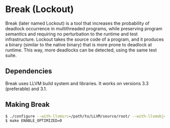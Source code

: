Break (Lockout)
=====
Break (later named Lockout) is a tool that increases the probability of deadlock occurrence in multithreaded programs, while preserving program semantics and requiring no perturbation to the runtime and test infrastructure. Lockout takes the source code of a program, and it produces a binary (similar to the native binary) that is more prone to deadlock at runtime. This way, more deadlocks can be detected, using the same test suite.


Dependencies
------------

Break uses LLVM build system and libraries. It works on versions 3.3 (preferable) and 3.1.


Making Break
------------

~~~ sh
$ ./configure --with-llvmsrc=/path/to/LLVM/source/root/ --with-llvmobj=/path/to/LLVM/object/root/
$ make ENABLE_OPTIMIZED=0
~~~

 
